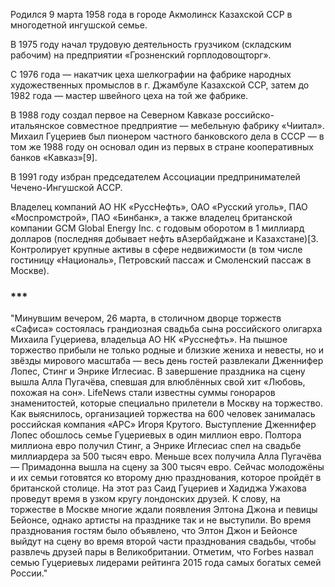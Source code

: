 Родился 9 марта 1958 года в городе Акмолинск Казахской ССР в многодетной ингушской семье.

В 1975 году начал трудовую деятельность грузчиком (складским рабочим) на предприятии «Грозненский горплодовощторг».

С 1976 года — накатчик цеха шелкографии на фабрике народных художественных промыслов в г. Джамбуле Казахской ССР, затем до 1982 года — мастер швейного цеха на той же фабрике.

В 1988 году создал первое на Северном Кавказе российско-итальянское совместное предприятие — мебельную фабрику «Чиитал». Михаил Гуцериев был пионером частного банковского дела в СССР — в том же 1988 году он основал один из первых в стране кооперативных банков «Кавказ»[9].

В 1991 году избран председателем Ассоциации предпринимателей Чечено-Ингушской АССР.

Владелец компаний АО НК «РуссНефть», ОАО «Русский уголь», ПАО «Моспромстрой», ПАО «Бинбанк», а также владелец британской компании GCM Global Energy Inc. с годовым оборотом в 1 миллиард долларов (последняя добывает нефть вАзербайджане и Казахстане)[3. Контролирует крупные активы в сфере недвижимости (в том числе гостиницу «Националь», Петровский пассаж и Смоленский пассаж в Москве).

### ***

"Минувшим вечером, 26 марта, в столичном дворце торжеств «Сафиса» состоялась грандиозная свадьба сына российского олигарха Михаила Гуцериева, владельца АО НК «Русснефть». На пышное торжество прибыли не только родные и близкие жениха и невесты, но и звёзды мирового масштаба — весь день гостей развлекали Дженнифер Лопес, Стинг и Энрике Иглесиас. В завершение праздника на сцену вышла Алла Пугачёва, спевшая для влюблённых свой хит «Любовь, похожая на сон».
LifeNews стали известны суммы гонораров знаменитостей, которые специально прилетели в Москву на торжество. Как выяснилось, организацией торжества на 600 человек занималась российская компания «АРС» Игоря Крутого.
Выступление Дженнифер Лопес обошлось семье Гуцериевых в один миллион евро. Полтора миллиона евро получил Стинг, а Энрике Иглесиас спел на свадьбе миллиардера за 500 тысяч евро. Меньше всех получила Алла Пугачёва — Примадонна вышла на сцену за 300 тысяч евро.
Сейчас молодожёны и их семьи готовятся ко второму дню празднования, которое пройдёт в британской столице. На этот раз Саид Гуцериев и Хадиджа Ужахова проведут время в узком кругу лондонских друзей.
К слову, на торжестве в Москве многие ждали появления Элтона Джона и певицы Бейонсе, однако артисты на празднике так и не выступили.
Во время празднования гостям было объявлено, что Элтон Джон и Бейонсе выйдут на сцену во время второй части празднования свадьбы, чтобы развлечь друзей пары в Великобритании.
Отметим, что Forbes назвал семью Гуцериевых лидерами рейтинга 2015 года самых богатых семей России."
